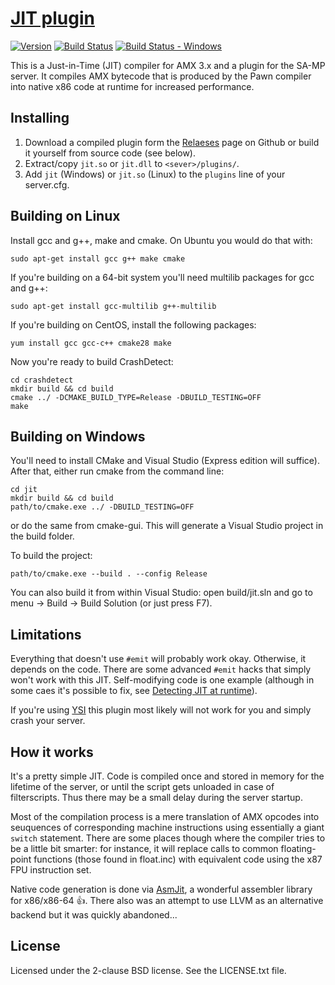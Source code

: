 [JIT plugin][github]
====================

[![Version][version_badge]][version]
[![Build Status][build_status]][build]
[![Build Status - Windows][build_status_win]][build_win]

This is a Just-in-Time (JIT) compiler for AMX 3.x and a plugin for the SA-MP
server. It compiles AMX bytecode that is produced by the Pawn compiler into
native x86 code at runtime for increased performance.

Installing
----------

1. Download a compiled plugin form the [Relaeses][download] page on Github or
build it yourself from source code (see below).
2. Extract/copy `jit.so` or `jit.dll` to `<sever>/plugins/`.
3. Add `jit` (Windows) or `jit.so` (Linux) to the `plugins` line of your server.cfg.

Building on Linux
-----------------

Install gcc and g++, make and cmake. On Ubuntu you would do that with:

```
sudo apt-get install gcc g++ make cmake
```

If you're building on a 64-bit system you'll need multilib packages for gcc and g++:

```
sudo apt-get install gcc-multilib g++-multilib
```

If you're building on CentOS, install the following packages:

```
yum install gcc gcc-c++ cmake28 make
```

Now you're ready to build CrashDetect:

```
cd crashdetect
mkdir build && cd build
cmake ../ -DCMAKE_BUILD_TYPE=Release -DBUILD_TESTING=OFF
make
```

Building on Windows
-------------------

You'll need to install CMake and Visual Studio (Express edition will suffice).
After that, either run cmake from the command line:

```
cd jit
mkdir build && cd build
path/to/cmake.exe ../ -DBUILD_TESTING=OFF
```

or do the same from cmake-gui. This will generate a Visual Studio project in
the build folder.

To build the project:

```
path/to/cmake.exe --build . --config Release
```

You can also build it from within Visual Studio: open build/jit.sln and
go to menu -> Build -> Build Solution (or just press F7).

Limitations
-----------

Everything that doesn't use `#emit` will probably work okay. Otherwise, it
depends on the code. There are some advanced `#emit` hacks that simply won't
work with this JIT. Self-modifying code is one example (although in some
caes it's possible to fix, see [Detecting JIT at runtime][wiki-detecting]).

If you're using [YSI][ysi] this plugin most likely will not work for you and
simply crash your server.

How it works
------------

It's a pretty simple JIT. Code is compiled once and stored in memory for
the lifetime of the server, or until the script gets unloaded in case of 
filterscripts. Thus there may be a small delay during the server startup.

Most of the compilation process is a mere translation of AMX opcodes into
seuquences of corresponding machine instructions using essentially a giant
`switch` statement. There are some places though where the compiler tries
to be a little bit smarter: for instance, it will replace calls to common
floating-point functions (those found in float.inc) with equivalent code
using the x87 FPU instruction set.

Native code generation is done via [AsmJit][asmjit], a wonderful assembler
library for x86/x86-64 :+1:. There also was an attempt to use LLVM as an
alternative backend but it was quickly abandoned...

License
-------

Licensed under the 2-clause BSD license. See the LICENSE.txt file.

[github]: https://github.com/Zeex/samp-plugin-jit
[version]: http://badge.fury.io/gh/Zeex%2Fsamp-plugin-jit
[version_badge]: https://badge.fury.io/gh/Zeex%2Fsamp-plugin-jit.svg
[build]: https://travis-ci.org/Zeex/samp-plugin-jit
[build_status]: https://travis-ci.org/Zeex/samp-plugin-jit.svg?branch=master
[build_win]: https://ci.appveyor.com/project/Zeex/samp-plugin-jit/branch/master
[build_status_win]: https://ci.appveyor.com/api/projects/status/v1duwc12h7vq4vvu/branch/master?svg=true
[download]: https://github.com/Zeex/samp-plugin-jit/releases
[asmjit]: https://github.com/kobalicek/asmjit
[wiki-detecting]: https://github.com/Zeex/samp-plugin-jit/wiki/Detecting-JIT-at-runtime
[ysi]: https://github.com/Y-Less/YSI
